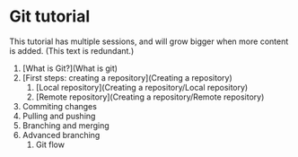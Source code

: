 # Git tutorial #

This tutorial has multiple sessions, and will grow bigger when more content is added. (This text is redundant.)

1. [What is Git?](What is git)
2. [First steps: creating a repository](Creating a repository)
	1. [Local repository](Creating a repository/Local repository)
	2. [Remote repository](Creating a repository/Remote repository)
3. Commiting changes
4. Pulling and pushing
5. Branching and merging
6. Advanced branching
	1. Git flow


